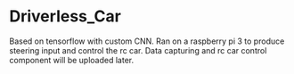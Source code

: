 # Driverless_Car

Based on tensorflow with custom CNN.
Ran on a raspberry pi 3 to produce steering input and control the rc car.
Data capturing and rc car control component will be uploaded later.
